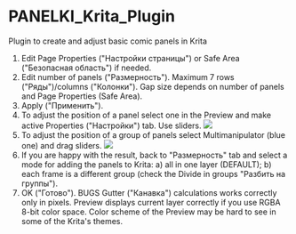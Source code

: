 # PANELKI_Krita_Plugin
Plugin to create and adjust basic comic panels in Krita
1. Edit Page Properties ("Настройки страницы") or Safe Area ("Безопасная область") if needed.
2. Edit number of panels ("Размерность"). Maximum 7 rows ("Ряды")/columns ("Колонки"). Gap size depends on number of panels and Page Properties (Safe Area).
3. Apply ("Применить").
4. To adjust the position of a panel select one in the Preview and make active Properties ("Настройки") tab. Use sliders.
![](https://github.com/Pull-the-lever-Kronk-WRONG-LEVAAAARR/PANELKI_Krita_Plugin/blob/main/panelki_horizi.gif)
5. To adjust the position of a group of panels select Multimanipulator (blue one) and drag sliders.
![](https://github.com/Pull-the-lever-Kronk-WRONG-LEVAAAARR/PANELKI_Krita_Plugin/blob/main/panelki_multi.gif)
6. If you are happy with the result, back to "Размерность" tab and select a mode for adding the panels to Krita: 
a) all in one layer (DEFAULT);
b) each frame is a different group (check the Divide in groups "Разбить на группы").
7. OK ("Готово").
BUGS
Gutter ("Канавка") calculations works correctly only in pixels.
Preview displays current layer correctly if you use RGBA 8-bit color space.
Color scheme of the Preview may be hard to see in some of the Krita's themes.
